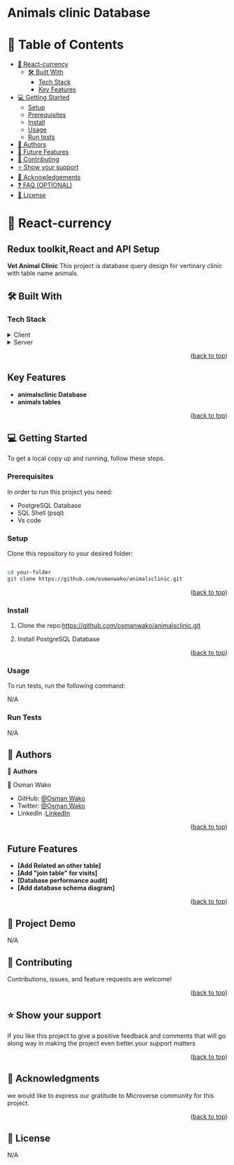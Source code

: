 # Animals clinic Database

# 📗 Table of Contents

- [📖 React-currency](#about-project)
  - [🛠 Built With](#built-with)
    - [Tech Stack](#tech-stack)
    - [Key Features](#key-features)
- [💻 Getting Started](#getting-started)
  - [Setup](#setup)
  - [Prerequisites](#prerequisites)
  - [Install](#install)
  - [Usage](#usage)
  - [Run tests](#run-tests)
- [👥 Authors](#authors)
- [🔭 Future Features](#future-features)
- [🤝 Contributing](#contributing)
- [⭐️ Show your support](#support)
- [🙏 Acknowledgements](#acknowledgements)
- [❓ FAQ (OPTIONAL)](#faq)
- [📝 License](#license)

# 📖 React-currency <a name="react-currency"></a>

## Redux toolkit,React and API Setup

**Vet Animal Clinic** This project is database query design for vertinary clinic with table name animals.

## 🛠 Built With <a name="built-with"></a>

### Tech Stack <a name="tech-stack"></a>

<details>
  <summary>Client</summary>
  
</details>

<details>
  <summary>Server</summary>
<ul>
    <li>PostgreSQL</li>
  </ul>
</details>

<p align="right">(<a href="#readme-top">back to top</a>)</p>

## Key Features

- **animalsclinic Database**
- **animals tables**

<p align="right">(<a href="#readme-top">back to top</a>)</p>

## 💻 Getting Started <a name="getting-started"></a>

To get a local copy up and running, follow these steps.

### Prerequisites

In order to run this project you need:

<ul>
  <li>PostgreSQL Database</li>
  <li>SQL Shell (psql)</li>
  <li>Vs code</li>
</ul>

### Setup

Clone this repository to your desired folder:

```sh

cd your-folder
git clone https://github.com/osmanwako/animalsclinic.git

```

<p align="right">(<a href="#readme-top">back to top</a>)</p>

### Install

1. Clone the repo:https://github.com/osmanwako/animalsclinic.git

2. Install PostgreSQL Database

<p align="right">(<a href="#readme-top">back to top</a>)</p>

### Usage

To run tests, run the following command:

N/A

### Run Tests

N/A

## 👥 Authors <a name="authors"></a>

👤 **Authors**

👤 Osman Wako

- GitHub: [@Osman Wako](https://github.com/osmanwako)
- Twitter: [@Osman Wako](https://twitter.com/osmanwakow)
- LinkedIn :[LinkedIn](https://www.linkedin.com/in/osmanwako/)

<p align="right">(<a href="#readme-top">back to top</a>)</p>

## Future Features

- **[Add Related an other table]**
- **[Add "join table" for visits]**
- **[Database performance audit]**
- **[Add database schema diagram]**
<p align="right">(<a href="#readme-top">back to top</a>)</p>

## 🚀 Project Demo <br>

N/A

## 🤝 Contributing <a name="contributing"></a>

Contributions, issues, and feature requests are welcome!

<p align="right">(<a href="#readme-top">back to top</a>)</p>

## ⭐️ Show your support <a name="support"></a>

If you like this project to give a positive feedback and comments that will go along way in making the project even better.your support matters

<p align="right">(<a href="#readme-top">back to top</a>)</p>

## 🙏 Acknowledgments <a name="acknowledgements"></a>

we would like to express our gratitude to Microverse community for this project.

<p align="right">(<a href="#readme-top">back to top</a>)</p>

## 📝 License <a name="license"></a>

N/A
